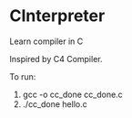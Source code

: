# CInterpreter
Learn compiler in C

Inspired by C4 Compiler.

To run:
1. gcc -o cc_done cc_done.c
2. ./cc_done hello.c

